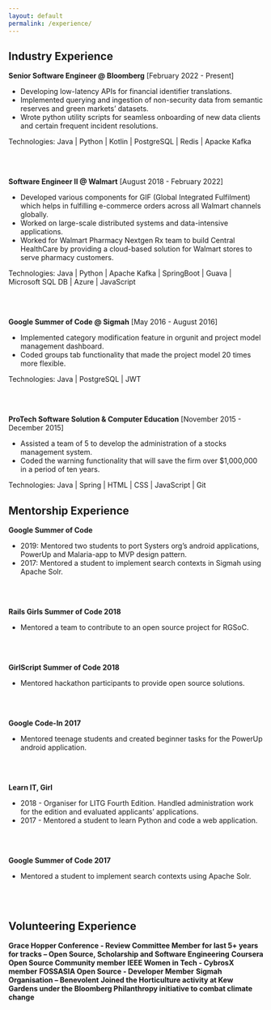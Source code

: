 ```yaml
---
layout: default
permalink: /experience/
---
```


## Industry Experience

<!-- <details> -->

**Senior Software Engineer @ Bloomberg** [February 2022 - Present]

  * Developing low-latency APIs for financial identifier translations. 
  * Implemented querying and ingestion of non-security data from semantic reserves and green markets’ datasets.
  * Wrote python utility scripts for seamless onboarding of new data clients and certain frequent incident resolutions.

  Technologies: Java \| Python \| Kotlin \| PostgreSQL \| Redis \| Apacke Kafka
  
<!-- </details> -->
<br>
<br>
<!-- <details> -->

**Software Engineer II @ Walmart** [August 2018 - February 2022]  

  * Developed various components for GIF (Global Integrated Fulfilment) which helps in fulfilling e-commerce orders across all Walmart channels globally.
  * Worked on large-scale distributed systems and data-intensive applications.
  * Worked for Walmart Pharmacy Nextgen Rx team to build Central HealthCare by providing a cloud-based solution for Walmart stores to serve pharmacy customers.

  Technologies: Java \| Python \| Apache Kafka \| SpringBoot \| Guava \| Microsoft SQL DB \| Azure \| JavaScript


<!-- </details> -->
<br>
<br>
<!-- <details> -->

**Google Summer of Code @ Sigmah** [May 2016 - August 2016]

  * Implemented category modification feature in orgunit and project model management dashboard.
  * Coded groups tab functionality that made the project model 20 times more flexible.

  Technologies: Java \| PostgreSQL \| JWT

<!-- </details> -->
<br>
<br>
<!-- <details> -->

**ProTech Software Solution & Computer Education** [November 2015 - December 2015]

  *	Assisted a team of 5 to develop the administration of a stocks management system.
  * Coded the warning functionality that will save the firm over $1,000,000 in a period of ten years.


  Technologies: Java \| Spring \| HTML \| CSS \| JavaScript \| Git

<!-- </details> -->

## Mentorship Experience<a name="mentorship"></a>

<!-- <details> -->

**Google Summer of Code** 
* 2019: Mentored two students to port Systers org’s android applications, PowerUp and Malaria-app to MVP design pattern.
* 2017: Mentored a student to implement search contexts in Sigmah using Apache Solr.

<br>
<br>

**Rails Girls Summer of Code 2018**
* Mentored a team to contribute to an open source project for RGSoC.

<br>
<br>

**GirlScript Summer of Code 2018**
*	Mentored hackathon participants to provide open source solutions.

<br>
<br>

**Google Code-In 2017**
*	Mentored teenage students and created beginner tasks for the PowerUp android application.

<br>
<br>

**Learn IT, Girl**
*	2018 - Organiser for LITG Fourth Edition. Handled administration work for the edition and evaluated applicants’ applications.
*	2017 - Mentored a student to learn Python and code a web application.

<br>
<br>

**Google Summer of Code 2017**
*	Mentored a student to implement search contexts using Apache Solr.
<br>
<br>

## Volunteering Experience<a name="volunteering"></a>
**Grace Hopper Conference - Review Committee Member for last 5+ years for tracks – Open Source, Scholarship and Software Engineering**
**Coursera Open Source Community member**
**IEEE Women in Tech - CybrosX member**
**FOSSASIA Open Source - Developer Member**
**Sigmah Organisation – Benevolent**
**Joined the Horticulture activity at Kew Gardens under the Bloomberg Philanthropy initiative to combat climate change**

